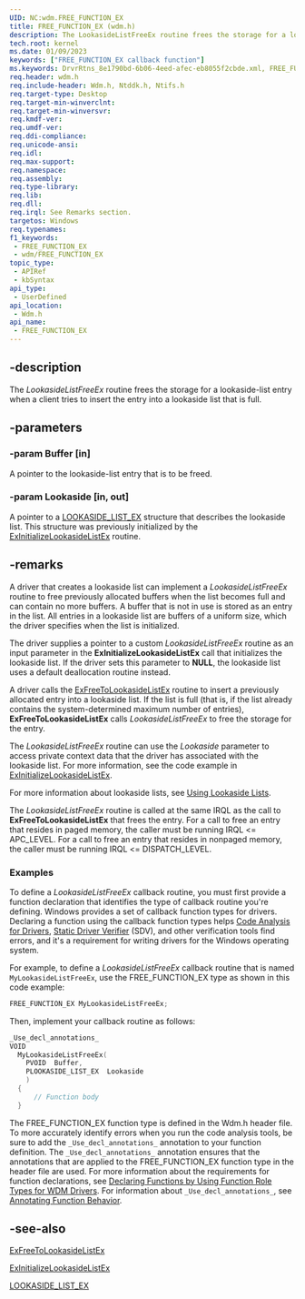```yaml
---
UID: NC:wdm.FREE_FUNCTION_EX
title: FREE_FUNCTION_EX (wdm.h)
description: The LookasideListFreeEx routine frees the storage for a lookaside-list entry when a client tries to insert the entry into a lookaside list that is full.
tech.root: kernel
ms.date: 01/09/2023
keywords: ["FREE_FUNCTION_EX callback function"]
ms.keywords: DrvrRtns_8e1790bd-6b06-4eed-afec-eb8055f2cbde.xml, FREE_FUNCTION_EX, LookasideListFreeEx, LookasideListFreeEx routine [Kernel-Mode Driver Architecture], kernel.lookasidelistfreeex, wdm/LookasideListFreeEx
req.header: wdm.h
req.include-header: Wdm.h, Ntddk.h, Ntifs.h
req.target-type: Desktop
req.target-min-winverclnt:
req.target-min-winversvr: 
req.kmdf-ver: 
req.umdf-ver: 
req.ddi-compliance: 
req.unicode-ansi: 
req.idl: 
req.max-support: 
req.namespace: 
req.assembly: 
req.type-library: 
req.lib: 
req.dll: 
req.irql: See Remarks section.
targetos: Windows
req.typenames: 
f1_keywords:
 - FREE_FUNCTION_EX
 - wdm/FREE_FUNCTION_EX
topic_type:
 - APIRef
 - kbSyntax
api_type:
 - UserDefined
api_location:
 - Wdm.h
api_name:
 - FREE_FUNCTION_EX
---
```


## -description

The *LookasideListFreeEx* routine frees the storage for a lookaside-list entry when a client tries to insert the entry into a lookaside list that is full.

## -parameters

### -param Buffer [in]

A pointer to the lookaside-list entry that is to be freed.

### -param Lookaside [in, out]

A pointer to a [LOOKASIDE_LIST_EX](/windows-hardware/drivers/kernel/eprocess) structure that describes the lookaside list. This structure was previously initialized by the [ExInitializeLookasideListEx](/windows-hardware/drivers/ddi/wdm/nf-wdm-exinitializelookasidelistex) routine.

## -remarks

A driver that creates a lookaside list can implement a *LookasideListFreeEx* routine to free previously allocated buffers when the list becomes full and can contain no more buffers. A buffer that is not in use is stored as an entry in the list. All entries in a lookaside list are buffers of a uniform size, which the driver specifies when the list is initialized.

The driver supplies a pointer to a custom *LookasideListFreeEx* routine as an input parameter in the **ExInitializeLookasideListEx** call that initializes the lookaside list. If the driver sets this parameter to **NULL**, the lookaside list uses a default deallocation routine instead.

A driver calls the [ExFreeToLookasideListEx](/windows-hardware/drivers/ddi/wdm/nf-wdm-exfreetolookasidelistex) routine to insert a previously allocated entry into a lookaside list. If the list is full (that is, if the list already contains the system-determined maximum number of entries), **ExFreeToLookasideListEx** calls *LookasideListFreeEx* to free the storage for the entry.

The *LookasideListFreeEx* routine can use the *Lookaside* parameter to access private context data that the driver has associated with the lookaside list. For more information, see the code example in [ExInitializeLookasideListEx](/windows-hardware/drivers/ddi/wdm/nf-wdm-exinitializelookasidelistex).

For more information about lookaside lists, see [Using Lookaside Lists](/windows-hardware/drivers/kernel/using-lookaside-lists).

The *LookasideListFreeEx* routine is called at the same IRQL as the call to **ExFreeToLookasideListEx** that frees the entry. For a call to free an entry that resides in paged memory, the caller must be running IRQL <= APC_LEVEL. For a call to free an entry that resides in nonpaged memory, the caller must be running IRQL <= DISPATCH_LEVEL.

### Examples

To define a *LookasideListFreeEx* callback routine, you must first provide a function declaration that identifies the type of callback routine you're defining. Windows provides a set of callback function types for drivers. Declaring a function using the callback function types helps [Code Analysis for Drivers](/windows-hardware/drivers/devtest/code-analysis-for-drivers), [Static Driver Verifier](/windows-hardware/drivers/devtest/static-driver-verifier) (SDV), and other verification tools find errors, and it's a requirement for writing drivers for the Windows operating system.

For example, to define a *LookasideListFreeEx* callback routine that is named `MyLookasideListFreeEx`, use the FREE_FUNCTION_EX type as shown in this code example:

```cpp
FREE_FUNCTION_EX MyLookasideListFreeEx;
```

Then, implement your callback routine as follows:

```cpp
_Use_decl_annotations_
VOID
  MyLookasideListFreeEx(
    PVOID  Buffer,
    PLOOKASIDE_LIST_EX  Lookaside
    )
  {
      // Function body
  }
```

The FREE_FUNCTION_EX function type is defined in the Wdm.h header file. To more accurately identify errors when you run the code analysis tools, be sure to add the `_Use_decl_annotations_` annotation to your function definition. The `_Use_decl_annotations_` annotation ensures that the annotations that are applied to the FREE_FUNCTION_EX function type in the header file are used. For more information about the requirements for function declarations, see [Declaring Functions by Using Function Role Types for WDM Drivers](/windows-hardware/drivers/devtest/declaring-functions-using-function-role-types-for-wdm-drivers). For information about `_Use_decl_annotations_`, see [Annotating Function Behavior](/visualstudio/code-quality/annotating-function-behavior).

## -see-also

[ExFreeToLookasideListEx](/windows-hardware/drivers/ddi/wdm/nf-wdm-exfreetolookasidelistex)

[ExInitializeLookasideListEx](/windows-hardware/drivers/ddi/wdm/nf-wdm-exinitializelookasidelistex)

[LOOKASIDE_LIST_EX](/windows-hardware/drivers/kernel/eprocess)
